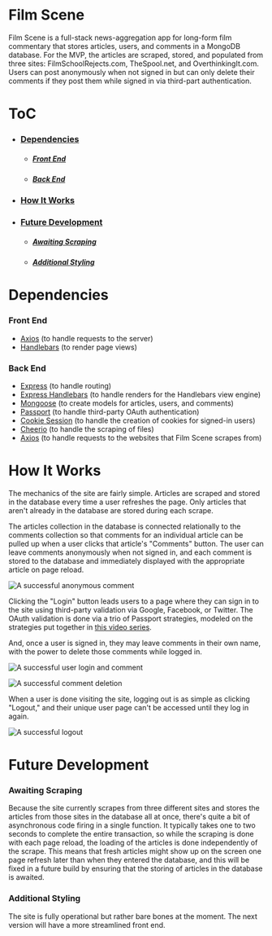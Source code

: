# **Film Scene**

Film Scene is a full-stack news-aggregation app for long-form film commentary that stores articles, users, and comments in a MongoDB database. For the MVP, the articles are scraped, stored, and populated from three sites: FilmSchoolRejects.com, TheSpool.net, and OverthinkingIt.com. Users can post anonymously when not signed in but can only delete their comments if they post them while signed in via third-part authentication.

# ToC

* ### [Dependencies](https://github.com/geoffdgeorge/Film-Scene#dependencies)
    * ##### [Front End](https://github.com/geoffdgeorge/Film-Scene#front-end)
    * ##### [Back End](https://github.com/geoffdgeorge/Film-Scene#back-end)
* ### [How It Works](https://github.com/geoffdgeorge/Film-Scene#how-it-works)
* ### [Future Development](https://github.com/geoffdgeorge/Film-Scene#future-development)
    * ##### [Awaiting Scraping](https://github.com/geoffdgeorge/Film-Scene#awaiting-scraping)
    * ##### [Additional Styling](https://github.com/geoffdgeorge/Film-Scene#additional-styling)

# Dependencies

### Front End

- [Axios](https://www.npmjs.com/package/axios) (to handle requests to the server)
- [Handlebars](https://handlebarsjs.com/) (to render page views)

### Back End

- [Express](https://www.npmjs.com/package/express) (to handle routing)
- [Express Handlebars](https://www.npmjs.com/package/express-handlebars) (to handle renders for the Handlebars view engine)
- [Mongoose](https://www.npmjs.com/package/mongoose) (to create models for articles, users, and comments)
- [Passport](https://www.npmjs.com/package/passport) (to handle third-party OAuth authentication)
- [Cookie Session](https://www.npmjs.com/package/cookie-session) (to handle the creation of cookies for signed-in users)
- [Cheerio](https://www.npmjs.com/package/cheerio) (to handle the scraping of files)
- [Axios](https://www.npmjs.com/package/axios) (to handle requests to the websites that Film Scene scrapes from)

# How It Works

The mechanics of the site are fairly simple. Articles are scraped and stored in the database every time a user refreshes the page. Only articles that aren't already in the database are stored during each scrape.

The articles collection in the database is connected relationally to the comments collection so that comments for an individual article can be pulled up when a user clicks that article's "Comments" button. The user can leave comments anonymously when not signed in, and each comment is stored to the database and immediately displayed with the appropriate article on page reload.

![A successful anonymous comment](./public/imgs/readme_imgs/anon_comment.gif)

Clicking the "Login" button leads users to a page where they can sign in to the site using third-party validation via Google, Facebook, or Twitter. The OAuth validation is done via a trio of Passport strategies, modeled on the strategies put together in [this video series](https://www.youtube.com/watch?v=sakQbeRjgwg&list=PL4cUxeGkcC9jdm7QX143aMLAqyM-jTZ2x).

And, once a user is signed in, they may leave comments in their own name, with the power to delete those comments while logged in.

![A successful user login and comment](./public/imgs/readme_imgs/user_comment.gif)

![A successful comment deletion](./public/imgs/readme_imgs/delete_user_comment.gif)

When a user is done visiting the site, logging out is as simple as clicking "Logout," and their unique user page can't be accessed until they log in again.

![A successful logout](./public/imgs/readme_imgs/user_logout.gif)

# Future Development

### **Awaiting Scraping**

Because the site currently scrapes from three different sites and stores the articles from those sites in the database all at once, there's quite a bit of asynchronous code firing in a single function. It typically takes one to two seconds to complete the entire transaction, so while the scraping is done with each page reload, the loading of the articles is done independently of the scrape. This means that fresh articles might show up on the screen one page refresh later than when they entered the database, and this will be fixed in a future build by ensuring that the storing of articles in the database is awaited.

### **Additional Styling**

The site is fully operational but rather bare bones at the moment. The next version will have a more streamlined front end.
